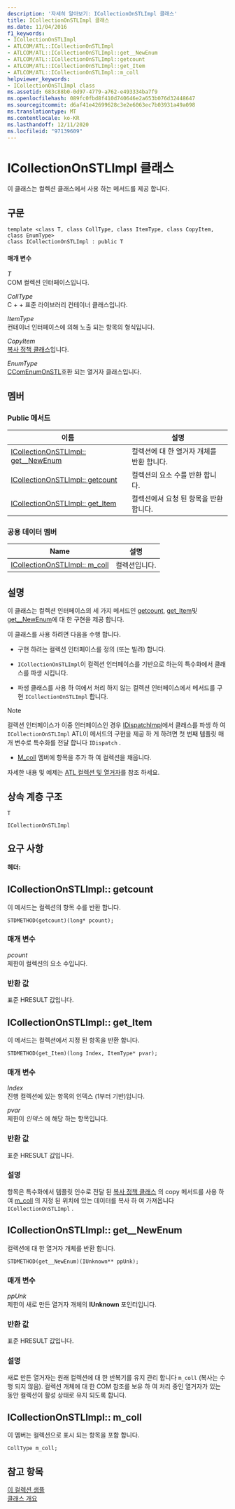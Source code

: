 ```yaml
---
description: '자세히 알아보기: ICollectionOnSTLImpl 클래스'
title: ICollectionOnSTLImpl 클래스
ms.date: 11/04/2016
f1_keywords:
- ICollectionOnSTLImpl
- ATLCOM/ATL::ICollectionOnSTLImpl
- ATLCOM/ATL::ICollectionOnSTLImpl::get__NewEnum
- ATLCOM/ATL::ICollectionOnSTLImpl::getcount
- ATLCOM/ATL::ICollectionOnSTLImpl::get_Item
- ATLCOM/ATL::ICollectionOnSTLImpl::m_coll
helpviewer_keywords:
- ICollectionOnSTLImpl class
ms.assetid: 683c88b0-0d97-4779-a762-e493334ba7f9
ms.openlocfilehash: 089fc0fbd8f410d740646e2a653b076d32448647
ms.sourcegitcommit: d6af41e42699628c3e2e6063ec7b03931a49a098
ms.translationtype: MT
ms.contentlocale: ko-KR
ms.lasthandoff: 12/11/2020
ms.locfileid: "97139609"
---
```

# <a name="icollectiononstlimpl-class"></a>ICollectionOnSTLImpl 클래스

이 클래스는 컬렉션 클래스에서 사용 하는 메서드를 제공 합니다.

## <a name="syntax"></a>구문

```
template <class T, class CollType, class ItemType, class CopyItem, class EnumType>
class ICollectionOnSTLImpl : public T
```

#### <a name="parameters"></a>매개 변수

*T*<br/>
COM 컬렉션 인터페이스입니다.

*CollType*<br/>
C + + 표준 라이브러리 컨테이너 클래스입니다.

*ItemType*<br/>
컨테이너 인터페이스에 의해 노출 되는 항목의 형식입니다.

*CopyItem*<br/>
[복사 정책 클래스](../../atl/atl-copy-policy-classes.md)입니다.

*EnumType*<br/>
[CComEnumOnSTL](../../atl/reference/ccomenumonstl-class.md)호환 되는 열거자 클래스입니다.

## <a name="members"></a>멤버

### <a name="public-methods"></a>Public 메서드

|이름|설명|
|----------|-----------------|
|[ICollectionOnSTLImpl:: get__NewEnum](#newenum)|컬렉션에 대 한 열거자 개체를 반환 합니다.|
|[ICollectionOnSTLImpl:: getcount](#get_count)|컬렉션의 요소 수를 반환 합니다.|
|[ICollectionOnSTLImpl:: get_Item](#get_item)|컬렉션에서 요청 된 항목을 반환 합니다.|

### <a name="public-data-members"></a>공용 데이터 멤버

|Name|설명|
|----------|-----------------|
|[ICollectionOnSTLImpl:: m_coll](#m_coll)|컬렉션입니다.|

## <a name="remarks"></a>설명

이 클래스는 컬렉션 인터페이스의 세 가지 메서드인 [getcount](#get_count), [get_Item](#get_item)및 [get__NewEnum](#newenum)에 대 한 구현을 제공 합니다.

이 클래스를 사용 하려면 다음을 수행 합니다.

- 구현 하려는 컬렉션 인터페이스를 정의 (또는 빌려) 합니다.

- `ICollectionOnSTLImpl`이 컬렉션 인터페이스를 기반으로 하는의 특수화에서 클래스를 파생 시킵니다.

- 파생 클래스를 사용 하 여에서 처리 하지 않는 컬렉션 인터페이스에서 메서드를 구현 `ICollectionOnSTLImpl` 합니다.

> [!NOTE]
> 컬렉션 인터페이스가 이중 인터페이스인 경우 [IDispatchImpl](../../atl/reference/idispatchimpl-class.md)에서 클래스를 파생 하 여 `ICollectionOnSTLImpl` ATL이 메서드의 구현을 제공 하 게 하려면 첫 번째 템플릿 매개 변수로 특수화를 전달 합니다 `IDispatch` .

- [M_coll](#m_coll) 멤버에 항목을 추가 하 여 컬렉션을 채웁니다.

자세한 내용 및 예제는 [ATL 컬렉션 및 열거자](../../atl/atl-collections-and-enumerators.md)를 참조 하세요.

## <a name="inheritance-hierarchy"></a>상속 계층 구조

`T`

`ICollectionOnSTLImpl`

## <a name="requirements"></a>요구 사항

**헤더:**

## <a name="icollectiononstlimplgetcount"></a><a name="get_count"></a> ICollectionOnSTLImpl:: getcount

이 메서드는 컬렉션의 항목 수를 반환 합니다.

```
STDMETHOD(getcount)(long* pcount);
```

### <a name="parameters"></a>매개 변수

*pcount*<br/>
제한이 컬렉션의 요소 수입니다.

### <a name="return-value"></a>반환 값

표준 HRESULT 값입니다.

## <a name="icollectiononstlimplget_item"></a><a name="get_item"></a> ICollectionOnSTLImpl:: get_Item

이 메서드는 컬렉션에서 지정 된 항목을 반환 합니다.

```
STDMETHOD(get_Item)(long Index, ItemType* pvar);
```

### <a name="parameters"></a>매개 변수

*Index*<br/>
진행 컬렉션에 있는 항목의 인덱스 (1부터 기반)입니다.

*pvar*<br/>
제한이 *인덱스* 에 해당 하는 항목입니다.

### <a name="return-value"></a>반환 값

표준 HRESULT 값입니다.

### <a name="remarks"></a>설명

항목은 특수화에서 템플릿 인수로 전달 된 [복사 정책 클래스](../../atl/atl-copy-policy-classes.md) 의 copy 메서드를 사용 하 여 [m_coll](#m_coll) 의 지정 된 위치에 있는 데이터를 복사 하 여 가져옵니다 `ICollectionOnSTLImpl` .

## <a name="icollectiononstlimplget__newenum"></a><a name="newenum"></a> ICollectionOnSTLImpl:: get__NewEnum

컬렉션에 대 한 열거자 개체를 반환 합니다.

```
STDMETHOD(get__NewEnum)(IUnknown** ppUnk);
```

### <a name="parameters"></a>매개 변수

*ppUnk*<br/>
제한이 새로 만든 열거자 개체의 **IUnknown** 포인터입니다.

### <a name="return-value"></a>반환 값

표준 HRESULT 값입니다.

### <a name="remarks"></a>설명

새로 만든 열거자는 원래 컬렉션에 대 한 반복기를 유지 관리 합니다 `m_coll` (복사는 수행 되지 않음). 컬렉션 개체에 대 한 COM 참조를 보유 하 여 처리 중인 열거자가 있는 동안 컬렉션이 활성 상태로 유지 되도록 합니다.

## <a name="icollectiononstlimplm_coll"></a><a name="m_coll"></a> ICollectionOnSTLImpl:: m_coll

이 멤버는 컬렉션으로 표시 되는 항목을 포함 합니다.

```
CollType m_coll;
```

## <a name="see-also"></a>참고 항목

[이 컬렉션 샘플](../../overview/visual-cpp-samples.md)<br/>
[클래스 개요](../../atl/atl-class-overview.md)
